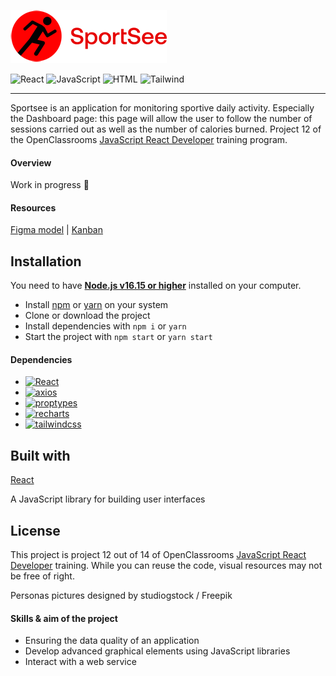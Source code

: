 ![LogoSportsee](public/img/logo_sportsee.png)

![React](https://img.shields.io/badge/react-%2320232a.svg?style=for-the-badge&logo=react&logoColor=%2361DAFB)
![JavaScript](https://img.shields.io/badge/javascript-%23323330.svg?style=for-the-badge&logo=javascript&logoColor=%23F7DF1E)
![HTML](https://img.shields.io/badge/HTML5-E34F26?style=for-the-badge&logo=html5&logoColor=white)
![Tailwind](https://img.shields.io/badge/Tailwind_CSS-38B2AC?style=for-the-badge&logo=tailwind-css&logoColor=white)

---

Sportsee is an application for monitoring sportive daily activity. Especially the Dashboard page: this page will allow the user to follow the number of sessions carried out as well as the number of calories burned.
Project 12 of the OpenClassrooms [JavaScript React Developer](https://openclassrooms.com/fr/paths/516-developpeur-dapplication-javascript-react) training program.

#### Overview

Work in progress 🚧

#### Resources

[Figma model](https://www.figma.com/file/BMomGVZqLZb811mDMShpLu/UI-design-Sportify-FR?node-id=0%3A1) | [Kanban](https://www.notion.so/Tableau-de-bord-SportSee-6686aa4b5f44417881a4884c9af5669e)

## Installation

You need to have **[Node.js v16.15 or higher](https://nodejs.org/en/)** installed on your computer.

- Install [npm](https://www.npmjs.com/) or [yarn](https://yarnpkg.com/) on your system
- Clone or download the project
- Install dependencies with `npm i` or `yarn`
- Start the project with `npm start` or `yarn start`

#### Dependencies

- [![React](https://img.shields.io/github/package-json/dependency-version/zedsc/sportsee/react)](https://reactjs.org/)
- [![axios](https://img.shields.io/github/package-json/dependency-version/zedsc/sportsee/axios)](https://axios-http.com/docs/intro)
- [![proptypes](https://img.shields.io/github/package-json/dependency-version/zedsc/sportsee/prop-types)](https://reactjs.org/docs/typechecking-with-proptypes.html#gatsby-focus-wrapper)
- [![recharts](https://img.shields.io/github/package-json/dependency-version/zedsc/sportsee/recharts)](https://recharts.org/en-US/)
- [![tailwindcss](https://img.shields.io/github/package-json/dependency-version/zedsc/sportsee/tailwindcss)](https://tailwindcss.com/)

## Built with

[React](https://reactjs.org/)

A JavaScript library for building user interfaces

## License

This project is project 12 out of 14 of OpenClassrooms [JavaScript React Developer](https://openclassrooms.com/fr/paths/516-developpeur-dapplication-javascript-react) training. While you can reuse the code, visual resources may not be free of right.

Personas pictures designed by studiogstock / Freepik

#### Skills & aim of the project

- Ensuring the data quality of an application
- Develop advanced graphical elements using JavaScript libraries
- Interact with a web service
